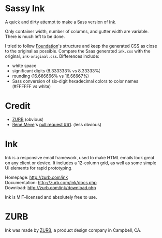 Sassy Ink
=========

A quick and dirty attempt to make a Sass version of [Ink](http://zurb.com/ink). 

Only container width, number of columns, and gutter width are variable. There is much left to be done.

I tried to follow [Foundation](http://foundation.zurb.com/)'s structure and keep the generated CSS as close to the original as possible. Compare the Saas generated `ink.css` with the original, `ink-original.css`. Differences include:

* white space
* significant digits (8.333333% vs 8.33333%)
* rounding (16.666666% vs 16.66667%)
* Sass conversion of six-digit hexadecimal colors to color names (#FFFFFF vs white)

Credit
======

* [ZURB](http://www.zurb.com) (obvious)
* [René Meye](https://github.com/renemeye)'s [pull request #61](https://github.com/zurb/ink/pull/61). (less obvious)

Ink
===

Ink is a responsive email framework, used to make HTML emails look great on any client or device.  It includes a 12-column grid, as well as some simple UI elements for rapid prototyping.

Homepage:      http://zurb.com/ink<br />
Documentation: http://zurb.com/ink/docs.php<br />
Download:      http://zurb.com/ink/download.php

Ink is MIT-licensed and absolutely free to use.

ZURB
====

Ink was made by [ZURB](http://www.zurb.com), a product design company in Campbell, CA.
